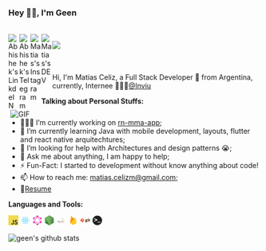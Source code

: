 ### Hey 👋🏽, I'm Geen

<br/>

<a href="https://www.linkedin.com/in/matias-nahuel-celiz-morante-994719149/">
  <img align="left" alt="Abhishek's LinkdeIN" width="22px" src="https://cdn.jsdelivr.net/npm/simple-icons@v3/icons/linkedin.svg" />
</a>
<a href="https://t.me/matiasceliz">
  <img align="left" alt="Abhishek's Telegram" width="22px" src="https://cdn.jsdelivr.net/npm/simple-icons@v3/icons/telegram.svg" />
</a>
<a href="https://www.instagram.com/matiasceliz/">
  <img align="left" alt="Matias's Instagram" width="22px" src="https://cdn.jsdelivr.net/npm/simple-icons@v3/icons/instagram.svg" />
</a>
<a href="https://dev.to/g33n">
  <img align="left" alt="Matias's DEV" width="22px" src="https://d2fltix0v2e0sb.cloudfront.net/dev-badge.svg" />
</a>

![](https://visitor-badge.glitch.me/badge?page_id=g33n.g33n)

<br />

Hi, I'm Matias Celiz, a Full Stack Developer 🚀 from Argentina, currently, Internee 👨🏽‍💼[@Inviu](https://www.inviu.com.ar/)

  <img align="right" alt="GIF" width="500" src="https://media.giphy.com/media/l0HU7hfo5w7WlSHC0/giphy.gif"/>
  
**Talking about Personal Stuffs:**

- 👨🏽‍💻 I’m currently working on [rn-mma-app](https://github.com/G33N/rn-mma-app);
- 🌱 I’m currently learning Java with mobile development, layouts, flutter and react native arquitechtures; 
- 🤔 I’m looking for help with Architectures and design patterns 😭;
- 💬 Ask me about anything, I am happy to help;
- ⚡️ Fun-Fact: I started to development without know anything about code!
- 📫 How to reach me: matias.celizm@gmail.com;
- 📝[Resume](https://drive.google.com/file/d/1jFEL0_KAJEd1mCiR_02SMwbBEuRMqpv7/view)

**Languages and Tools:**  

<code><img height="20" src="https://raw.githubusercontent.com/github/explore/80688e429a7d4ef2fca1e82350fe8e3517d3494d/topics/javascript/javascript.png"></code>
<code><img height="20" src="https://raw.githubusercontent.com/github/explore/80688e429a7d4ef2fca1e82350fe8e3517d3494d/topics/react/react.png"></code>
<code><img height="20" src="https://raw.githubusercontent.com/github/explore/5c058a388828bb5fde0bcafd4bc867b5bb3f26f3/topics/graphql/graphql.png"></code>
<code><img height="20" src="https://raw.githubusercontent.com/github/explore/80688e429a7d4ef2fca1e82350fe8e3517d3494d/topics/nodejs/nodejs.png"></code>
<code><img height="20" src="https://raw.githubusercontent.com/github/explore/80688e429a7d4ef2fca1e82350fe8e3517d3494d/topics/mysql/mysql.png"></code>
<code><img height="20" src="https://raw.githubusercontent.com/github/explore/80688e429a7d4ef2fca1e82350fe8e3517d3494d/topics/firebase/firebase.png"></code>
<code><img height="20" src="https://raw.githubusercontent.com/github/explore/80688e429a7d4ef2fca1e82350fe8e3517d3494d/topics/git/git.png"></code>
<code><img height="20" src="https://raw.githubusercontent.com/github/explore/80688e429a7d4ef2fca1e82350fe8e3517d3494d/topics/terminal/terminal.png"></code>

![geen's github stats](https://github-readme-stats.vercel.app/api?username=G33N&show_icons=true&theme=cobalt)

